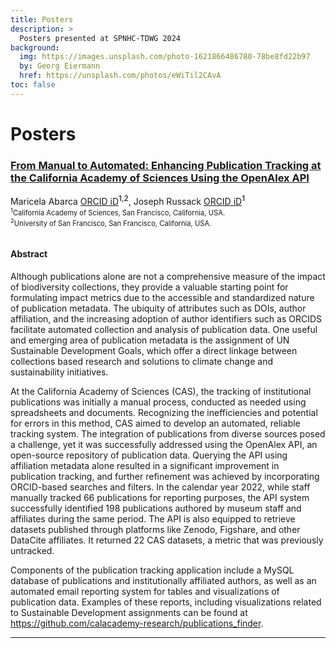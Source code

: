 ```yaml
---
title: Posters
description: >
  Posters presented at SPNHC-TDWG 2024
background:
  img: https://images.unsplash.com/photo-1621866486780-78be8fd22b97
  by: Georg Eiermann
  href: https://unsplash.com/photos/eWiTil2CAvA 
toc: false
---
```


# Posters



### [From Manual to Automated: Enhancing Publication Tracking at the California Academy of Sciences Using the OpenAlex API](https://static.tdwg.org/conferences/2024/posters/abarca-188.pdf)

<div>
  Maricela Abarca <a href="https://orcid.org/0000-0002-0890-8887">ORCID iD</a><sup style="font-weight: 500">1,2</sup>, Joseph Russack <a href="https://orcid.org/0000-0001-8366-0941" >ORCID iD</a><sup style="font-weight: 500">1</sup>

  <div style="font-size: 0.8em;">
    <sup>1</sup>California Academy of Sciences, San Francisco, California, USA.<br />
    <sup>2</sup>University of San Francisco, San Francisco, California, USA.<br />
    &nbsp;
  </div>
</div>

#### Abstract

<p class="calibri">Although publications alone are not a comprehensive measure of the impact of biodiversity collections, they provide a valuable starting point for formulating impact metrics due to the accessible and standardized nature of publication metadata. The ubiquity of attributes such as DOIs, author affiliation, and the increasing adoption of author identifiers such as ORCIDS facilitate automated collection and analysis of publication data. One useful and emerging area of publication metadata is the assignment of UN Sustainable Development Goals, which offer a direct linkage between collections based research and solutions to climate change and sustainability initiatives.</p>
<p class="calibri">At the California Academy of Sciences (CAS), the tracking of institutional publications was initially a manual process, conducted as needed using spreadsheets and documents. Recognizing the inefficiencies and potential for errors in this method, CAS aimed to develop an automated, reliable tracking system. The integration of publications from diverse sources posed a challenge, yet it was successfully addressed using the OpenAlex API, an open-source repository of publication data. Querying the API using affiliation metadata alone resulted in a significant improvement in publication tracking, and further refinement was achieved by incorporating ORCID-based searches and filters. In the calendar year 2022, while staff manually tracked 66 publications for reporting purposes, the API system successfully identified 198 publications authored by museum staff and affiliates during the same period. The API is also equipped to retrieve datasets published through platforms like Zenodo, Figshare, and other DataCite affiliates. It returned 22 CAS datasets, a metric that was previously untracked.&#xA0;</p>
<p class="calibri">Components of the publication tracking application include a MySQL database of publications and institutionally affiliated authors, as well as an automated email reporting system for tables and visualizations of publication data. Examples of these reports, including visualizations related to Sustainable Development assignments can be found at <a href="https://github.com/calacademy-research/publications_finder" class="calibri">https://github.com/calacademy-research/publications_finder</a>.</p>

------
